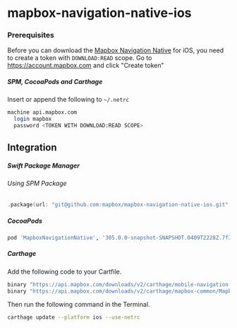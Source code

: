 # mapbox-navigation-native-ios

### Prerequisites

Before you can download the [Mapbox Navigation Native](https://github.com/mapbox/mapbox-navigation-native) for iOS, you need to create a token with `DOWNLOAD:READ` scope.
Go to https://account.mapbox.com and click "Create token"

##### SPM, CocoaPods and Carthage
Insert or append the following to `~/.netrc`

```bash
machine api.mapbox.com
  login mapbox
  password <TOKEN WITH DOWNLOAD:READ SCOPE>
```

## Integration

##### Swift Package Manager

###### Using SPM Package

```swift
.package(url: "git@github.com:mapbox/mapbox-navigation-native-ios.git", from: "305.0.0-snapshot-SNAPSHOT.0409T2228Z.7f3a1b8"),
```

##### CocoaPods

```ruby
pod 'MapboxNavigationNative', '305.0.0-snapshot-SNAPSHOT.0409T2228Z.7f3a1b8'
```

##### Carthage

Add the following code to your Cartfile.

```bash
binary "https://api.mapbox.com/downloads/v2/carthage/mobile-navigation-native/MapboxNavigationNative.json" == 305.0.0-snapshot-SNAPSHOT.0409T2228Z.7f3a1b8
binary "https://api.mapbox.com/downloads/v2/carthage/mapbox-common/MapboxCommon-ios.json" == 51368421001c25643a187d1631833231b3ac7f0
```

Then run the following command in the Terminal.
```bash
carthage update --platform ios --use-netrc
```
